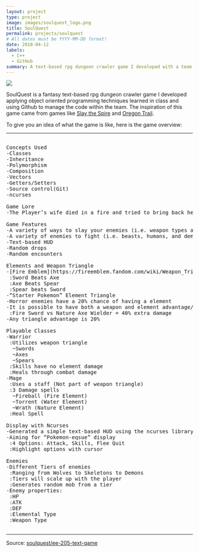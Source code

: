 ```yaml
---
layout: project
type: project
image: images/soulquest_logo.png
title: SoulQuest
permalink: projects/soulquest
# All dates must be YYYY-MM-DD format!
date: 2018-04-12
labels:
  - C++
  - GitHub
summary: A text-based rpg dungeon crawler game I developed with a team for EE 205.
---
```


<img class="ui image" src="{{ site.baseurl }}/images/soulquest_play.png">

SoulQuest is a fantasy text-based rpg dungeon crawler game I developed applying object oriented programming techniques learned in class and using Github to manage the code within the team. The inspiration of this game came from games like [Slay the Spire](https://en.wikipedia.org/wiki/Slay_the_Spire) and [Oregon Trail](https://en.wikipedia.org/wiki/The_Oregon_Trail_(series)).

To give you an idea of what the game is like, here is the game overview:

<hr>

<pre>

Concepts Used
-Classes
-Inheritance
-Polymorphism
-Composition
-Vectors
-Getters/Setters
-Source control(Git)
-ncurses

Game Lore
-The Player’s wife died in a fire and tried to bring back her soul with a somewhat sketchy ritual. The ritual is a trap and a demon has trapped you in its dungeon. You must fight your way to the demon, defeat it, and reclaim your wife.

Game Features
-A variety of ways to slay your enemies (i.e. weapon types and spells)
-A variety of enemies to fight (i.e. beasts, humans, and demons)
-Text-based HUD
-Random drops
-Random encounters

Elements and Weapon Triangle
-[Fire Emblem](https://fireemblem.fandom.com/wiki/Weapon_Triangle) Style Weapon Triangle
 :Sword Beats Axe
 :Axe Beats Spear
 :Spear beats Sword
-“Starter Pokemon” Element Triangle
-Horror enemies have a 20% chance of having a element
-It is possible to have both a weapon and element advantage/disadvantage
 :Fire Sword vs Nature Axe Wielder = 40% extra damage
-Any triangle advantage is 20%

Playable Classes
-Warrior
 :Utilizes weapon triangle
  ~Swords
  ~Axes
  ~Spears
 :Skills have no element damage
 :Heals through combat damage
-Mage
 :Uses a staff (Not part of weapon triangle)
 :3 Damage spells
  ~Fireball (Fire Element)
  ~Torrent (Water Element)
  ~Wrath (Nature Element)
 :Heal Spell
 
Display with Ncurses
-Generated a simple text-based HUD using the ncurses library
-Aiming for “Pokemon-eqsue” display
 :4 Options: Attack, Skills, Flee Quit
 :Highlight options with cursor
 
Enemies
-Different Tiers of enemies
 :Ranging from Wolves to Skeletons to Demons
 :Tiers will scale up with the player
 :Generates random mob from a tier
-Enemy properties:
 :HP
 :ATK
 :DEF
 :Elemental Type
 :Weapon Type

</pre>

<hr>

Source: <a href="https://github.com/chriswon98/EE205"><i class="large github icon "></i>soulquest/ee-205-text-game</a>

